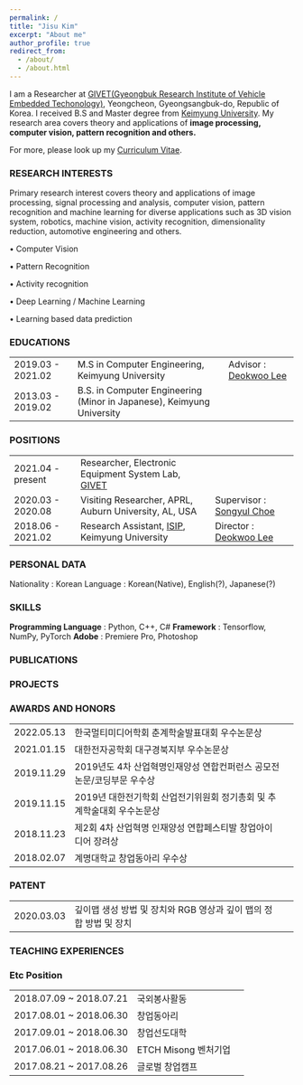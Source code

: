 ```yaml
---
permalink: /
title: "Jisu Kim"
excerpt: "About me"
author_profile: true
redirect_from: 
  - /about/
  - /about.html
---
```


I am a Researcher at [GIVET(Gyeongbuk Research Institute of Vehicle Embedded Techonology)](http://www.givet.re.kr/), Yeongcheon, Gyeongsangbuk-do, Republic of Korea. I received B.S and Master degree from [Keimyung University](https://www.kmu.ac.kr/uni/main/main.jsp). My research area covers theory and applications of __image processing, computer vision, pattern recognition and others.__

For more, please look up my [Curriculum Vitae](http://wltnkim.github.io/files/Curriculum_Vitae_JisuKim.pdf).

### RESEARCH INTERESTS
Primary research interest covers theory and applications of image processing, signal processing and analysis, computer vision, pattern recognition and machine learning for diverse applications such as 3D vision system, robotics, machine vision, activity recognition, dimensionality reduction, automotive engineering and others.

• Computer Vision

• Pattern Recognition

• Activity recognition

• Deep Learning / Machine Learning 

• Learning based data prediction

### EDUCATIONS

|             |    |                                                              |
| --------         | ------ | ------------------------------------------------------------ |
| 2019.03 - 2021.02    | M.S in Computer Engineering, Keimyung University                        | Advisor : [Deokwoo Lee](https://sites.google.com/view/dwoolee/deokwoo-lee?authuser=0)  |
| 2013.03 - 2019.02    | B.S. in Computer Engineering (Minor in Japanese), Keimyung University   |                        |


### POSITIONS

|             |    |                                                              |
| --------         | ------ | ------------------------------------------------------------ |
| 2021.04 - present    | Researcher, Electronic Equipment System Lab, [GIVET](http://www.givet.re.kr/)   |                           |
| 2020.03 - 2020.08    | Visiting Researcher, APRL, Auburn University, AL, USA   | Supervisor : [Songyul Choe](https://www.eng.auburn.edu/~choeson/) |
| 2018.06 - 2021.02    | Research Assistant, [ISIP](https://sites.google.com/view/dwoolee/introduction), Keimyung University   | Director : [Deokwoo Lee](https://sites.google.com/view/dwoolee/deokwoo-lee?authuser=0) |

### PERSONAL DATA
Nationality : Korean
Language : Korean(Native), English(?), Japanese(?)

### SKILLS
__Programming Language__ : Python, C++, C#
__Framework__ : Tensorflow, NumPy, PyTorch
__Adobe__ : Premiere Pro, Photoshop

### PUBLICATIONS

### PROJECTS

### AWARDS AND HONORS

|             |    |                                                              |
| --------         | ------ | ------------------------------------------------------------ |
| 2022.05.13    | 한국멀티미디어학회 춘계학술발표대회 우수논문상                        |   |
|2021.01.15|대한전자공학회 대구경북지부 우수논문상||
|2019.11.29|2019년도 4차 산업혁명인재양성 연합컨퍼런스 공모전 논문/코딩부문 우수상||
|2019.11.15|2019년 대한전기학회 산업전기위원회 정기총회 및 추계학술대회 우수논문상||
|2018.11.23|제2회 4차 산업혁명 인재양성 연합페스티발 창업아이디어 장려상||
|2018.02.07|계명대학교 창업동아리 우수상||

### PATENT

|             |    |                                                              |
| --------         | ------ | ------------------------------------------------------------ |
| 2020.03.03    | 깊이맵 생성 방법 및 장치와 RGB 영상과 깊이 맵의 정합 방법 및 장치                        |   |

### TEACHING EXPERIENCES


### Etc Position

|             |    |                                                              |
| --------         | ------ | ------------------------------------------------------------ |
| 2018.07.09 ~ 2018.07.21    | 국외봉사활동                        |   |
| 2017.08.01 ~ 2018.06.30    | 창업동아리   |                        |
| 2017.09.01 ~ 2018.06.30    | 창업선도대학 | |
| 2017.06.01 ~ 2018.06.30 | ETCH Misong 벤처기업 | |
| 2017.08.21 ~ 2017.08.26 | 글로벌 창업캠프 | | 
